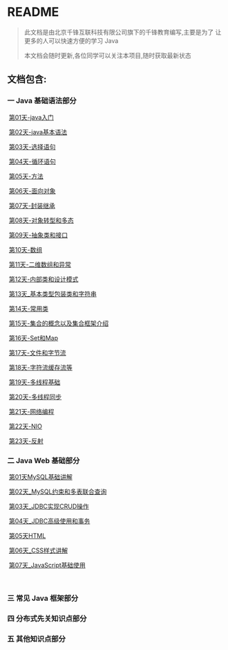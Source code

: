 # README

> 此文档是由北京千锋互联科技有限公司旗下的千锋教育编写,主要是为了 让更多的人可以快速方便的学习 Java
>
> 本文档会随时更新,各位同学可以关注本项目,随时获取最新状态

## 文档包含:

### 一 Java 基础语法部分

​	[第01天-java入门](https://github.com/qianfengjava/Java-Learn-Document/tree/master/%E7%AC%AC%E4%B8%80%E9%98%B6%E6%AE%B5/%E7%AC%AC01%E5%A4%A9-java%E5%85%A5%E9%97%A8)

​	[第02天-java基本语法](https://github.com/qianfengjava/Java-Learn-Document/tree/master/%E7%AC%AC%E4%B8%80%E9%98%B6%E6%AE%B5/%E7%AC%AC02%E5%A4%A9-java%E5%9F%BA%E6%9C%AC%E8%AF%AD%E6%B3%95)

​	[第03天-选择语句](https://github.com/qianfengjava/Java-Learn-Document/tree/master/%E7%AC%AC%E4%B8%80%E9%98%B6%E6%AE%B5/%E7%AC%AC03%E5%A4%A9-%E9%80%89%E6%8B%A9%E8%AF%AD%E5%8F%A5)

​	[第04天-循环语句](https://github.com/qianfengjava/Java-Learn-Document/tree/master/%E7%AC%AC%E4%B8%80%E9%98%B6%E6%AE%B5/%E7%AC%AC04%E5%A4%A9-%E5%BE%AA%E7%8E%AF%E8%AF%AD%E5%8F%A5)

​	[第05天-方法](https://github.com/qianfengjava/Java-Learn-Document/tree/master/%E7%AC%AC%E4%B8%80%E9%98%B6%E6%AE%B5/%E7%AC%AC05%E5%A4%A9-%E6%96%B9%E6%B3%95)

​	[第06天-面向对象](https://github.com/qianfengjava/Java-Learn-Document/tree/master/%E7%AC%AC%E4%B8%80%E9%98%B6%E6%AE%B5/%E7%AC%AC06%E5%A4%A9-%E9%9D%A2%E5%90%91%E5%AF%B9%E8%B1%A1)

​	[第07天-封装继承](https://github.com/qianfengjava/Java-Learn-Document/tree/master/%E7%AC%AC%E4%B8%80%E9%98%B6%E6%AE%B5/%E7%AC%AC07%E5%A4%A9-%E5%B0%81%E8%A3%85%E7%BB%A7%E6%89%BF)

​	[第08天-对象转型和多态](https://github.com/qianfengjava/Java-Learn-Document/tree/master/%E7%AC%AC%E4%B8%80%E9%98%B6%E6%AE%B5/%E7%AC%AC08%E5%A4%A9-%E5%AF%B9%E8%B1%A1%E8%BD%AC%E5%9E%8B%E5%92%8C%E5%A4%9A%E6%80%81)

​	[第09天-抽象类和接口](https://github.com/qianfengjava/Java-Learn-Document/tree/master/%E7%AC%AC%E4%B8%80%E9%98%B6%E6%AE%B5/%E7%AC%AC09%E5%A4%A9-%E6%8A%BD%E8%B1%A1%E7%B1%BB%E5%92%8C%E6%8E%A5%E5%8F%A3)

​	[第10天-数组](https://github.com/qianfengjava/Java-Learn-Document/tree/master/%E7%AC%AC%E4%B8%80%E9%98%B6%E6%AE%B5/%E7%AC%AC10%E5%A4%A9-%E6%95%B0%E7%BB%84)

​	[第11天-二维数组和异常](https://github.com/qianfengjava/Java-Learn-Document/tree/master/%E7%AC%AC%E4%B8%80%E9%98%B6%E6%AE%B5/%E7%AC%AC11%E5%A4%A9-%E4%BA%8C%E7%BB%B4%E6%95%B0%E7%BB%84%E5%92%8C%E5%BC%82%E5%B8%B8)

​	[第12天-内部类和设计模式](https://github.com/qianfengjava/Java-Learn-Document/tree/master/%E7%AC%AC%E4%B8%80%E9%98%B6%E6%AE%B5/%E7%AC%AC12%E5%A4%A9-%E5%86%85%E9%83%A8%E7%B1%BB%E5%92%8C%E8%AE%BE%E8%AE%A1%E6%A8%A1%E5%BC%8F)

​	[第13天_基本类型包装类和字符串](https://github.com/qianfengjava/Java-Learn-Document/tree/master/%E7%AC%AC%E4%B8%80%E9%98%B6%E6%AE%B5/%E7%AC%AC13%E5%A4%A9_%E5%9F%BA%E6%9C%AC%E7%B1%BB%E5%9E%8B%E5%8C%85%E8%A3%85%E7%B1%BB%E5%92%8C%E5%AD%97%E7%AC%A6%E4%B8%B2)

​	[第14天-常用类](https://github.com/qianfengjava/Java-Learn-Document/tree/master/%E7%AC%AC%E4%B8%80%E9%98%B6%E6%AE%B5/%E7%AC%AC14%E5%A4%A9-%E5%B8%B8%E7%94%A8%E7%B1%BB)

​	[第15天-集合的概念以及集合框架介绍](https://github.com/qianfengjava/Java-Learn-Document/tree/master/%E7%AC%AC%E4%B8%80%E9%98%B6%E6%AE%B5/%E7%AC%AC15%E5%A4%A9-%E9%9B%86%E5%90%88%E7%9A%84%E6%A6%82%E5%BF%B5%E4%BB%A5%E5%8F%8A%E9%9B%86%E5%90%88%E6%A1%86%E6%9E%B6%E4%BB%8B%E7%BB%8D)

​	[第16天-Set和Map](https://github.com/qianfengjava/Java-Learn-Document/tree/master/%E7%AC%AC%E4%B8%80%E9%98%B6%E6%AE%B5/%E7%AC%AC16%E5%A4%A9-Set%E5%92%8CMap)

​	[第17天-文件和字节流](https://github.com/qianfengjava/Java-Learn-Document/tree/master/%E7%AC%AC%E4%B8%80%E9%98%B6%E6%AE%B5/%E7%AC%AC17%E5%A4%A9-%E6%96%87%E4%BB%B6%E5%92%8C%E5%AD%97%E8%8A%82%E6%B5%81)

​	[第18天-字符流缓存流等](https://github.com/qianfengjava/Java-Learn-Document/tree/master/%E7%AC%AC%E4%B8%80%E9%98%B6%E6%AE%B5/%E7%AC%AC18%E5%A4%A9-%E5%AD%97%E7%AC%A6%E6%B5%81%E7%BC%93%E5%AD%98%E6%B5%81%E7%AD%89)

​	[第19天-多线程基础](https://github.com/qianfengjava/Java-Learn-Document/tree/master/%E7%AC%AC%E4%B8%80%E9%98%B6%E6%AE%B5/%E7%AC%AC19%E5%A4%A9-%E5%A4%9A%E7%BA%BF%E7%A8%8B%E5%9F%BA%E7%A1%80)

​	[第20天-多线程同步](https://github.com/qianfengjava/Java-Learn-Document/tree/master/%E7%AC%AC%E4%B8%80%E9%98%B6%E6%AE%B5/%E7%AC%AC20%E5%A4%A9-%E5%A4%9A%E7%BA%BF%E7%A8%8B%E5%90%8C%E6%AD%A5)

​	[第21天-网络编程](https://github.com/qianfengjava/Java-Learn-Document/tree/master/%E7%AC%AC%E4%B8%80%E9%98%B6%E6%AE%B5/%E7%AC%AC21%E5%A4%A9-%E7%BD%91%E7%BB%9C%E7%BC%96%E7%A8%8B)

​	[第22天-NIO](https://github.com/qianfengjava/Java-Learn-Document/tree/master/%E7%AC%AC%E4%B8%80%E9%98%B6%E6%AE%B5/%E7%AC%AC22%E5%A4%A9-NIO)

​	[第23天-反射](https://github.com/qianfengjava/Java-Learn-Document/tree/master/%E7%AC%AC%E4%B8%80%E9%98%B6%E6%AE%B5/%E7%AC%AC23%E5%A4%A9-%E5%8F%8D%E5%B0%84)

### 二 Java Web 基础部分

​	[第01天MySQL基础讲解](https://github.com/qianfengjava/Java-Learn-Document/tree/master/%E7%AC%AC%E4%BA%8C%E9%98%B6%E6%AE%B5/%E7%AC%AC01%E5%A4%A9MySQL%E5%9F%BA%E7%A1%80%E8%AE%B2%E8%A7%A3)

​	[第02天_MySQL约束和多表联合查询](https://github.com/qianfengjava/Java-Learn-Document/tree/master/%E7%AC%AC%E4%BA%8C%E9%98%B6%E6%AE%B5/%E7%AC%AC02%E5%A4%A9_MySQL%E7%BA%A6%E6%9D%9F%E5%92%8C%E5%A4%9A%E8%A1%A8%E8%81%94%E5%90%88%E6%9F%A5%E8%AF%A2)

​	[第03天_JDBC实现CRUD操作](https://github.com/qianfengjava/Java-Learn-Document/tree/master/%E7%AC%AC%E4%BA%8C%E9%98%B6%E6%AE%B5/%E7%AC%AC03%E5%A4%A9_JDBC%E5%AE%9E%E7%8E%B0CRUD%E6%93%8D%E4%BD%9C)

​	[第04天_JDBC高级使用和事务](https://github.com/qianfengjava/Java-Learn-Document/tree/master/%E7%AC%AC%E4%BA%8C%E9%98%B6%E6%AE%B5/%E7%AC%AC04%E5%A4%A9_JDBC%E9%AB%98%E7%BA%A7%E4%BD%BF%E7%94%A8%E5%92%8C%E4%BA%8B%E5%8A%A1)

​	[第05天HTML](https://github.com/qianfengjava/Java-Learn-Document/tree/master/%E7%AC%AC%E4%BA%8C%E9%98%B6%E6%AE%B5/%E7%AC%AC05%E5%A4%A9HTML)

​	[第06天_CSS样式讲解](https://github.com/qianfengjava/Java-Learn-Document/tree/master/%E7%AC%AC%E4%BA%8C%E9%98%B6%E6%AE%B5/%E7%AC%AC06%E5%A4%A9_CSS%E6%A0%B7%E5%BC%8F%E8%AE%B2%E8%A7%A3)

​	[第07天_JavaScript基础使用](https://github.com/qianfengjava/Java-Learn-Document/tree/master/%E7%AC%AC%E4%BA%8C%E9%98%B6%E6%AE%B5/%E7%AC%AC07%E5%A4%A9_JavaScript%E5%9F%BA%E7%A1%80%E4%BD%BF%E7%94%A8)

​	

### 三 常见 Java 框架部分

### 四 分布式先关知识点部分

### 五 其他知识点部分



